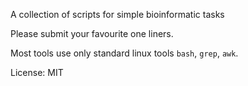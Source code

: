 A collection of scripts for simple bioinformatic tasks

Please submit your favourite one liners.

Most tools use only standard linux tools `bash`, `grep`, `awk`. 

License: MIT
